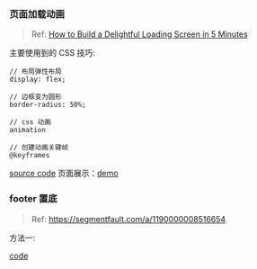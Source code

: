 
### 页面加载动画

> Ref: [How to Build a Delightful Loading Screen in 5 Minutes](https://medium.freecodecamp.org/how-to-build-a-delightful-loading-screen-in-5-minutes-847991da509f)

主要使用到的 CSS 技巧:

```
// 布局弹性布局
display: flex;

// 边框变为圆形
border-radius: 50%;

// css 动画
animation

// 创建动画关键帧
@keyframes
```

[source code](css/loading/)   页面展示：[demo](https://acusp.info/Doh-hmmm/web/css/loading/loading.html)


### footer 置底

> Ref: https://segmentfault.com/a/1190000008516654

方法一:

[code](css/footer/bottom_m1.html)
